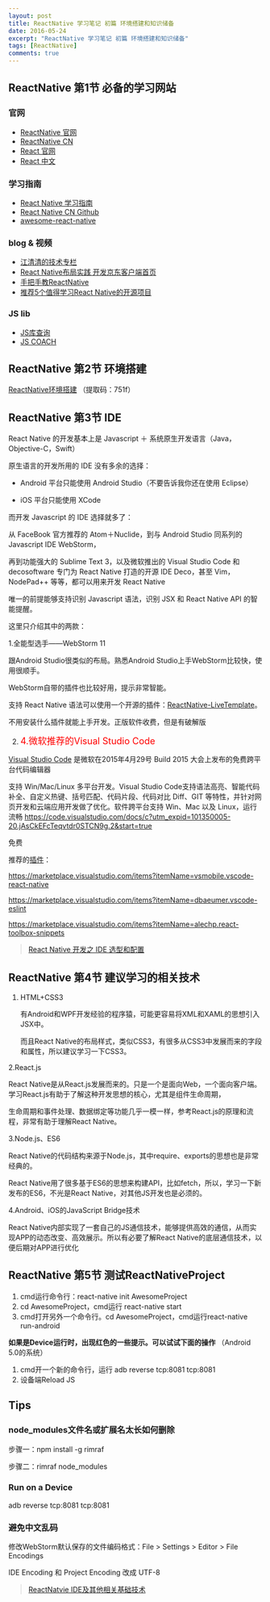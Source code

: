 ```yaml
---
layout: post
title: ReactNative 学习笔记 初篇 环境搭建和知识储备
date: 2016-05-24
excerpt: "ReactNative 学习笔记 初篇 环境搭建和知识储备"
tags: [ReactNative]
comments: true
---
```



## ReactNative 第1节 必备的学习网站

### 官网
- [ReactNative 官网](https://facebook.github.io/react-native/) 
- [ReactNative CN](http://reactnative.cn/docs/0.26/getting-started.html)
- [React 官网](http://facebook.github.io/react/index.html)
- [React 中文](http://react-china.org/)

### 学习指南
- [React Native 学习指南](https://github.com/reactnativecn/react-native-guide)
- [React Native CN Github](https://github.com/reactnativecn)
- [awesome-react-native](https://github.com/jondot/awesome-react-native)

### blog & 视频
- [江清清的技术专栏](http://www.lcode.org/) 
- [React Native布局实践 开发京东客户端首页]( http://blog.csdn.net/yuanguozhengjust/article/category/6058018)
- [手把手教ReactNative](http://reactnative.cn/post/759)
- [推荐5个值得学习React Native的开源项目](http://www.tuicool.com/articles/BrIvMvE)

### JS lib
- [JS库查询](https://cdnjs.com/)
- [JS COACH](https://js.coach/react-native?search=viewp&page=2)


##  ReactNative 第2节  环境搭建 ##
[ReactNative环境搭建](https://yunpan.cn/cREqTK2G6zGmr)
（提取码：751f）

## ReactNative 第3节 IDE

React Native 的开发基本上是 Javascript ＋ 系统原生开发语言（Java，Objective-C，Swift）

原生语言的开发所用的 IDE 没有多余的选择：

- Android 平台只能使用 Android Studio（不要告诉我你还在使用 Eclipse）

- iOS 平台只能使用 XCode

而开发 Javascript 的 IDE 选择就多了：

从 FaceBook 官方推荐的 Atom＋Nuclide，到与 Android Studio 同系列的 Javascript IDE WebStorm，

再到功能强大的 Sublime Text 3，以及微软推出的 Visual Studio Code 和 decosoftware 专门为 React Native 打造的开源 IDE Deco，甚至 Vim，NodePad++ 等等，都可以用来开发 React Native

唯一的前提能够支持识别 Javascript 语法，识别 JSX 和 React Native API 的智能提醒。

这里只介绍其中的两款：


1.全能型选手——WebStorm 11

  跟Android Studio很类似的布局。熟悉Android Studio上手WebStorm比较快，使用很顺手。

  WebStorm自带的插件也比较好用，提示非常智能。
  
  支持 React Native 语法可以使用一个开源的插件：[ReactNative-LiveTemplate](https://github.com/virtoolswebplayer/ReactNative-LiveTemplate)。
  
  不用安装什么插件就能上手开发。正版软件收费，但是有破解版
  
2. <font color='red' size=4>4.微软推荐的Visual Studio Code</font>
  
  [Visual Studio Code](https://code.visualstudio.com/b?utm_expid=101350005-21.ckupCbvGQMiML5eJsxWmxw.1) 是微软在2015年4月29号 Build 2015 大会上发布的免费跨平台代码编辑器 

  支持 Win/Mac/Linux 多平台开发。Visual Studio Code支持语法高亮、智能代码补全、自定义热键、括号匹配、代码片段、代码对比 Diff、GIT 等特性，并针对网页开发和云端应用开发做了优化。软件跨平台支持 Win、Mac 以及 Linux，运行流畅
  https://code.visualstudio.com/docs/c?utm_expid=101350005-20.jAsCkEFcTeqvtdr0STCN9g.2&start=true

  免费
  
  推荐的[插件](https://marketplace.visualstudio.com/VSCode)：
  
  https://marketplace.visualstudio.com/items?itemName=vsmobile.vscode-react-native
  
  https://marketplace.visualstudio.com/items?itemName=dbaeumer.vscode-eslint
  
  https://marketplace.visualstudio.com/items?itemName=alechp.react-toolbox-snippets 


> [React Native 开发之 IDE 选型和配置](http://mp.weixin.qq.com/s?__biz=MzA3ODg4MDk0Ng==&mid=2651112392&idx=1&sn=135e29ddde3050d469be98db815c267e&scene=1&srcid=07018VwWxB6oc9FwO7daEAbX#rd)


## ReactNative 第4节 建议学习的相关技术

1. HTML+CSS3
   
   有Android和WPF开发经验的程序猿，可能更容易将XML和XAML的思想引入JSX中。
   
   而且React Native的布局样式，类似CSS3，有很多从CSS3中发展而来的字段和属性，所以建议学习一下CSS3。
   
2.React.js

  React Native是从React.js发展而来的。只是一个是面向Web，一个面向客户端。学习React.js有助于了解这种开发思想的核心，尤其是组件生命周期，
  
  生命周期和事件处理、数据绑定等功能几乎一模一样，参考React.js的原理和流程，非常有助于理解React Native。
  
3.Node.js、ES6
  
  React Native的代码结构来源于Node.js，其中require、exports的思想也是非常经典的。
  
  React Native用了很多基于ES6的思想来构建API，比如fetch，所以，学习一下新发布的ES6，不光是React Native，对其他JS开发也是必须的。
  
4.Android、iOS的JavaScript Bridge技术
 
  React Native内部实现了一套自己的JS通信技术，能够提供高效的通信，从而实现APP的动态改变、高效展示。所以有必要了解React Native的底层通信技术，以便后期对APP进行优化


##  ReactNative 第5节 测试ReactNativeProject ##

 1. cmd运行命令行：react-native init AwesomeProject
 2. cd AwesomeProject，cmd运行 react-native start
 3. cmd打开另外一个命令行。cd AwesomeProject，cmd运行react-native run-android

**如果是Device运行时，出现红色的一些提示。可以试试下面的操作**
（Android 5.0的系统）
1. cmd开一个新的命令行，运行 adb reverse tcp:8081 tcp:8081
2. 设备端Reload JS



## Tips ##

### node_modules文件名或扩展名太长如何删除 ##
步骤一：npm install -g rimraf

步骤二：rimraf node_modules

### Run on a Device 
adb reverse tcp:8081 tcp:8081

### 避免中文乱码
修改WebStorm默认保存的文件编码格式：File > Settings > Editor > File Encodings  

IDE Encoding 和 Project Encoding 改成 UTF-8




> [ReactNatvie IDE及其他相关基础技术](http://blog.csdn.net/yuanguozhengjust/article/details/50468561)